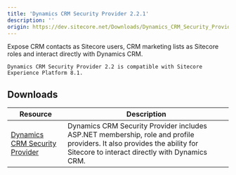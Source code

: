 ```yaml
---
title: 'Dynamics CRM Security Provider 2.2.1'
description: ''
origin: https://dev.sitecore.net/Downloads/Dynamics_CRM_Security_Provider/2_2/Dynamics_CRM_Security_Provider_2_2_1.aspx
---
```


Expose CRM contacts as Sitecore users, CRM marketing lists as Sitecore roles and interact directly with Dynamics CRM.

`Dynamics CRM Security Provider 2.2 is compatible with Sitecore Experience Platform 8.1.`

## Downloads

| Resource                                                                                                                                                                                                                                                       | Description                                                                                                                                                               |
| -------------------------------------------------------------------------------------------------------------------------------------------------------------------------------------------------------------------------------------------------------------- | ------------------------------------------------------------------------------------------------------------------------------------------------------------------------- |
| [Dynamics CRM Security Provider](https://scdp.blob.core.windows.net/downloads/Dynamics%20CRM%20Security%20Provider/2%202/Dynamics%20CRM%20Security%20Provider%202%202%201/Secure/Microsoft%20Dynamics%20CRM%20Security%20Provider%202.2.1%20rev.%20160420.zip) | Dynamics CRM Security Provider includes ASP.NET membership, role and profile providers. It also provides the ability for Sitecore to interact directly with Dynamics CRM. |
